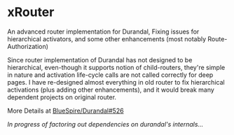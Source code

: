 xRouter
=======

An advanced router implementation for Durandal, Fixing issues for hierarchical activators, and some other enhancements (most notably Route-Authorization)

Since router implementation of Durandal has not designed to be hierarchical, even-though it supports notion of child-routers, they're simple in nature and activation life-cycle calls are not called correctly for deep pages.
I have re-designed almost everything in old router to fix hierarchical activations (plus adding other enhancements), and it would break many dependent projects on original router.


More Details at <a href="https://github.com/BlueSpire/Durandal/pull/526" target="_blank">BlueSpire/Durandal#526</a>


*In progress of factoring out dependencies on durandal's internals...*
